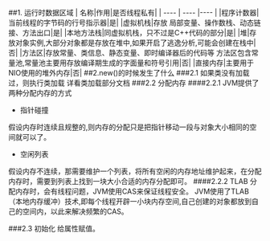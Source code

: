 ##1. 运行时数据区域
| 名称|作用|是否线程私有| 
| ----  | ----  |----  |
|程序计数器|当前线程的字节码的行号指示器|是|
|虚拟机栈|存放 局部变量、操作数栈、动态链接、方法出口|是|
|本地方法栈|同虚拟机栈，只不过是C++代码的部分|是|
|堆|存放对象实例,大部分对象都是存放在堆中,如果开启了逃逸分析,可能会创建在栈中|否|
|方法区|存放常量、类信息、静态变量、即时编译器后的代码等 方法区包含常量池,常量池主要用存放编译期生成的字面量和符号引用|否|
|直接内存|主要用于NIO使用的堆外内存|否|
##2.new()的时候发生了什么
###2.1 如果类没有加载过，则执行类加载
 详看类加载部分文档
###2.2 分配内存
####2.2.1 JVM提供了两种分配内存的方式
* 指针碰撞
  
假设内存时连续且规整的,则内存的分配只是把指针移动一段与对象大小相同的空间就可以了。
* 空闲列表

假设内存不连续，那需要维护一个列表，将所有空闲的内存地址维护起来，在分配内存时，需要到列表上找到一块大小合适的内存分配即可。
####2.2.2 TLAB
分配内存时，会有线程问题，JVM使用CAS来保证线程安全。
JVM使用了TLAB（本地内存缓冲）技术,即每个线程开辟一小块内存空间,自己创建的对象都放到自己的空间内，以此来解决频繁的CAS。

###2.3 初始化
给属性赋值。

